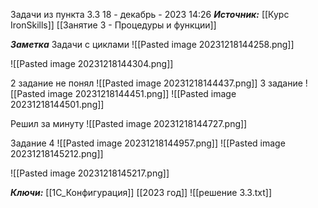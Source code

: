 
Задачи из пункта 3.3
 18 - декабрь - 2023  14:26 
***Источник:***  [[Курс IronSkills]] [[Занятие 3 - Процедуры и функции]]

***Заметка*** 
Задачи с циклами
![[Pasted image 20231218144258.png]]

![[Pasted image 20231218144304.png]]

2 задание не понял
![[Pasted image 20231218144437.png]]
3 задание
![[Pasted image 20231218144451.png]]
![[Pasted image 20231218144501.png]]

Решил за минуту
![[Pasted image 20231218144727.png]]

Задание 4 
![[Pasted image 20231218144957.png]]
![[Pasted image 20231218145212.png]]

![[Pasted image 20231218145217.png]]


***Ключи:*** [[1С_Конфигурация]] [[2023 год]]
![[решение 3.3.txt]]